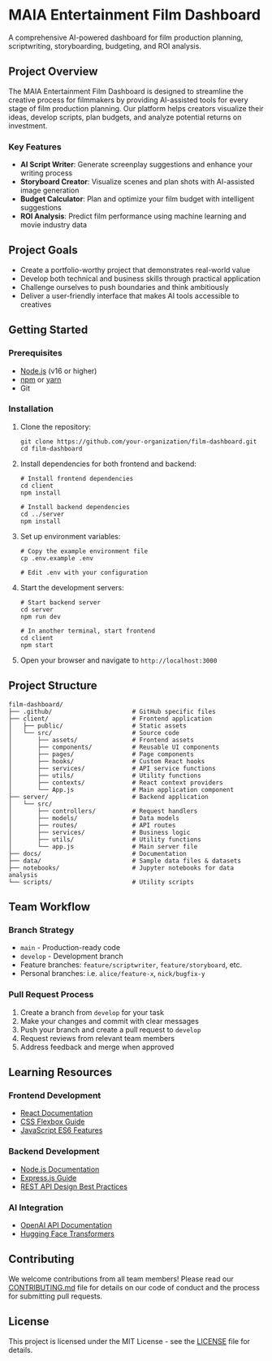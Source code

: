 # MAIA Entertainment Film Dashboard

A comprehensive AI-powered dashboard for film production planning, scriptwriting, storyboarding, budgeting, and ROI analysis.

## Project Overview

The MAIA Entertainment Film Dashboard is designed to streamline the creative process for filmmakers by providing AI-assisted tools for every stage of film production planning. Our platform helps creators visualize their ideas, develop scripts, plan budgets, and analyze potential returns on investment.

### Key Features

- **AI Script Writer**: Generate screenplay suggestions and enhance your writing process
- **Storyboard Creator**: Visualize scenes and plan shots with AI-assisted image generation
- **Budget Calculator**: Plan and optimize your film budget with intelligent suggestions
- **ROI Analysis**: Predict film performance using machine learning and movie industry data

## Project Goals

- Create a portfolio-worthy project that demonstrates real-world value
- Develop both technical and business skills through practical application
- Challenge ourselves to push boundaries and think ambitiously
- Deliver a user-friendly interface that makes AI tools accessible to creatives

## Getting Started

### Prerequisites

- [Node.js](https://nodejs.org/) (v16 or higher)
- [npm](https://www.npmjs.com/) or [yarn](https://yarnpkg.com/)
- Git

### Installation

1. Clone the repository:
   ```
   git clone https://github.com/your-organization/film-dashboard.git
   cd film-dashboard
   ```

2. Install dependencies for both frontend and backend:
   ```
   # Install frontend dependencies
   cd client
   npm install
   
   # Install backend dependencies
   cd ../server
   npm install
   ```

3. Set up environment variables:
   ```
   # Copy the example environment file
   cp .env.example .env
   
   # Edit .env with your configuration
   ```

4. Start the development servers:
   ```
   # Start backend server
   cd server
   npm run dev
   
   # In another terminal, start frontend
   cd client
   npm start
   ```

5. Open your browser and navigate to `http://localhost:3000`

## Project Structure

```
film-dashboard/
├── .github/                      # GitHub specific files
├── client/                       # Frontend application
│   ├── public/                   # Static assets
│   └── src/                      # Source code
│       ├── assets/               # Frontend assets
│       ├── components/           # Reusable UI components
│       ├── pages/                # Page components
│       ├── hooks/                # Custom React hooks
│       ├── services/             # API service functions
│       ├── utils/                # Utility functions
│       ├── contexts/             # React context providers
│       └── App.js                # Main application component
├── server/                       # Backend application
│   └── src/
│       ├── controllers/          # Request handlers
│       ├── models/               # Data models
│       ├── routes/               # API routes
│       ├── services/             # Business logic
│       ├── utils/                # Utility functions
│       └── app.js                # Main server file
├── docs/                         # Documentation
├── data/                         # Sample data files & datasets
├── notebooks/                    # Jupyter notebooks for data analysis
└── scripts/                      # Utility scripts
```

## Team Workflow

### Branch Strategy

- `main` - Production-ready code
- `develop` - Development branch
- Feature branches: `feature/scriptwriter`, `feature/storyboard`, etc.
- Personal branches: i.e. `alice/feature-x`, `nick/bugfix-y`

### Pull Request Process

1. Create a branch from `develop` for your task
2. Make your changes and commit with clear messages
3. Push your branch and create a pull request to `develop`
4. Request reviews from relevant team members
5. Address feedback and merge when approved

## Learning Resources

### Frontend Development
- [React Documentation](https://reactjs.org/docs/getting-started.html)
- [CSS Flexbox Guide](https://css-tricks.com/snippets/css/a-guide-to-flexbox/)
- [JavaScript ES6 Features](https://www.w3schools.com/js/js_es6.asp)

### Backend Development
- [Node.js Documentation](https://nodejs.org/en/docs/)
- [Express.js Guide](https://expressjs.com/en/guide/routing.html)
- [REST API Design Best Practices](https://restfulapi.net/)

### AI Integration
- [OpenAI API Documentation](https://beta.openai.com/docs/)
- [Hugging Face Transformers](https://huggingface.co/docs/transformers/index)

## Contributing

We welcome contributions from all team members! Please read our [CONTRIBUTING.md](./CONTRIBUTING.md) file for details on our code of conduct and the process for submitting pull requests.

## License

This project is licensed under the MIT License - see the [LICENSE](LICENSE) file for details.